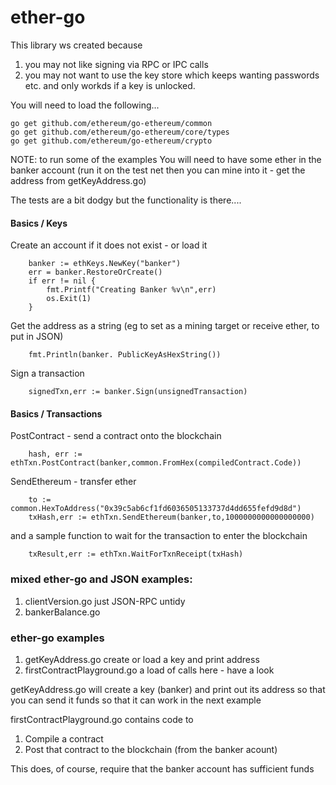 # ether-go

This library ws created because

1. you may not like signing via RPC or IPC calls
2. you may not want to use the key store which keeps wanting passwords etc. and only workds if a key is unlocked.


You will need to load the following...

```
go get github.com/ethereum/go-ethereum/common
go get github.com/ethereum/go-ethereum/core/types
go get github.com/ethereum/go-ethereum/crypto
```

NOTE: to run some of the examples You will need to have some ether in the banker account 
(run it on the test net then you can mine into it - get the address from getKeyAddress.go)

The tests are a bit dodgy but the functionality is there....

#### Basics / Keys

Create an account if it does not exist - or load it

```
	banker := ethKeys.NewKey("banker")
	err = banker.RestoreOrCreate()
	if err != nil {
		fmt.Printf("Creating Banker %v\n",err)
		os.Exit(1)
	}
```

Get the address as a string (eg to set as a mining target or receive ether, to put in JSON)
```
	fmt.Println(banker. PublicKeyAsHexString())
```

Sign a transaction
```
	signedTxn,err := banker.Sign(unsignedTransaction)
```

#### Basics / Transactions 

PostContract - send a contract onto the blockchain

```
	hash, err := ethTxn.PostContract(banker,common.FromHex(compiledContract.Code))
```

SendEthereum - transfer ether
```
	to := common.HexToAddress("0x39c5ab6cf1fd6036505133737d4dd655fefd9d8d")
	txHash,err := ethTxn.SendEthereum(banker,to,1000000000000000000)
```

and a sample function to wait for the transaction to enter the blockchain

```
	txResult,err := ethTxn.WaitForTxnReceipt(txHash)
```




### mixed ether-go and JSON examples:


1. clientVersion.go   just JSON-RPC untidy 
2. bankerBalance.go

### ether-go examples

1. getKeyAddress.go						create or load a key and print address
2. firstContractPlayground.go	a load of calls here - have a look


 getKeyAddress.go will create a key (banker) and print out its address
 so that you can send it funds so that it can work in the next example
 

 firstContractPlayground.go contains code to 
 1. Compile a contract
 2. Post that contract to the blockchain (from the banker acount)
 
 This does, of course, require that the banker account has sufficient funds

